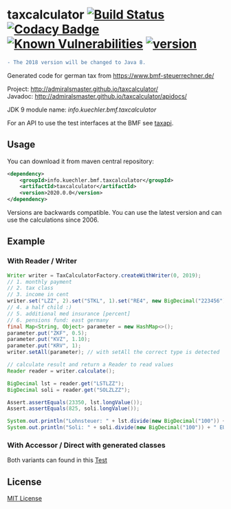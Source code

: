 # taxcalculator [![Build Status](https://travis-ci.org/admiralsmaster/taxcalculator.svg?branch=master)](https://travis-ci.org/admiralsmaster/taxcalculator) [![Codacy Badge](https://api.codacy.com/project/badge/Grade/c8e32eb6fb5843749b565a27bec7f03c)](https://www.codacy.com/app/github-ariel/taxcalculator) [![Known Vulnerabilities](https://snyk.io/test/github/admiralsmaster/taxcalculator/badge.svg?targetFile=pom.xml)](https://snyk.io/test/github/admiralsmaster/taxcalculator?targetFile=pom.xml) [![version](https://maven-badges.herokuapp.com/maven-central/info.kuechler.bmf.taxcalculator/taxcalculator/badge.svg)](http://search.maven.org/#search|gav|1|g%3A%22info.kuechler.bmf.taxcalculator%22%20AND%20a%3A%22taxcalculator%22) 

```diff
- The 2018 version will be changed to Java 8. 
```

Generated code for german tax from <https://www.bmf-steuerrechner.de/>

Project: <http://admiralsmaster.github.io/taxcalculator/>  
Javadoc: <http://admiralsmaster.github.io/taxcalculator/apidocs/>

JDK 9 module name: *info.kuechler.bmf.taxcalculator*

For an API to use the test interfaces at the BMF see [taxapi](https://github.com/admiralsmaster/taxapi/).

## Usage

You can download it from maven central repository:

```xml
<dependency>
    <groupId>info.kuechler.bmf.taxcalculator</groupId>
    <artifactId>taxcalculator</artifactId>
    <version>2020.0.0</version>
</dependency>
```

Versions are backwards compatible. You can use the latest version and can use the calculations since 2006.

## Example

### With Reader / Writer

```java
Writer writer = TaxCalculatorFactory.createWithWriter(0, 2019);
// 1. monthly payment
// 2. tax class
// 3. income in cent
writer.set("LZZ", 2).set("STKL", 1).set("RE4", new BigDecimal("223456"));
// 4. a half child :)
// 5. additional med insurance [percent]
// 6. pensions fund: east germany
final Map<String, Object> parameter = new HashMap<>();
parameter.put("ZKF", 0.5);
parameter.put("KVZ", 1.10);
parameter.put("KRV", 1);
writer.setAll(parameter); // with setAll the correct type is detected

// calculate result and return a Reader to read values
Reader reader = writer.calculate();

BigDecimal lst = reader.get("LSTLZZ");
BigDecimal soli = reader.get("SOLZLZZ");

Assert.assertEquals(23350, lst.longValue());
Assert.assertEquals(825, soli.longValue());

System.out.println("Lohnsteuer: " + lst.divide(new BigDecimal("100")) + " EUR");
System.out.println("Soli: " + soli.divide(new BigDecimal("100")) + " EUR");
```

### With Accessor / Direct with generated classes

Both variants can found in this [Test](https://github.com/admiralsmaster/taxcalculator/blob/development/src/test/java/info/kuechler/bmf/taxcalculator/DocumentationExampleTest.java)

## License

[MIT License](http://opensource.org/licenses/mit-license.php)
